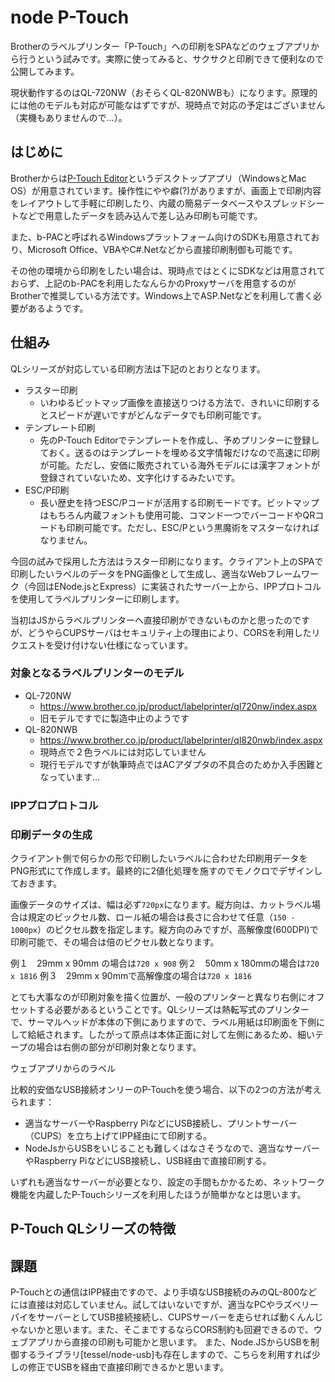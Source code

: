 # node P-Touch

Brotherのラベルプリンター「P-Touch」への印刷をSPAなどのウェブアプリから行うという試みです。実際に使ってみると、サクサクと印刷できて便利なので公開してみます。

現状動作するのはQL-720NW（おそらくQL-820NWBも）になります。原理的には他のモデルも対応が可能なはずですが、現時点で対応の予定はございません（実機もありませんので…）。

## はじめに

Brotherからは[P-Touch Editor](https://www.brother.co.jp/product/labelprinter/pteditor50/index.aspx)というデスクトップアプリ（WindowsとMac OS）が用意されています。操作性にやや癖(?)がありますが、画面上で印刷内容をレイアウトして手軽に印刷したり、内蔵の簡易データベースやスプレッドシートなどで用意したデータを読み込んで差し込み印刷も可能です。

また、b-PACと呼ばれるWindowsプラットフォーム向けのSDKも用意されており、Microsoft Office、VBAやC#.Netなどから直接印刷制御も可能です。

その他の環境から印刷をしたい場合は、現時点ではとくにSDKなどは用意されておらず、上記のb-PACを利用したなんらかのProxyサーバを用意するのがBrotherで推奨している方法です。Windows上でASP.Netなどを利用して書く必要があるようです。

## 仕組み

QLシリーズが対応している印刷方法は下記のとおりとなります。

- ラスター印刷
    - いわゆるビットマップ画像を直接送りつける方法で、きれいに印刷するとスピードが遅いですがどんなデータでも印刷可能です。
- テンプレート印刷
    - 先のP-Touch Editorでテンプレートを作成し、予めプリンターに登録しておく。送るのはテンプレートを埋める文字情報だけなので高速に印刷が可能。ただし、安価に販売されている海外モデルには漢字フォントが登録されていないため、文字化けするみたいです。
- ESC/P印刷
    - 長い歴史を持つESC/Pコードが活用する印刷モードです。ビットマップはもちろん内蔵フォントも使用可能、コマンド一つでバーコードやQRコードも印刷可能です。ただし、ESC/Pという黒魔術をマスターなければなりません。

今回の試みで採用した方法はラスター印刷になります。クライアント上のSPAで印刷したいラベルのデータをPNG画像として生成し、適当なWebフレームワーク（今回はENode.jsとExpress）に実装されたサーバー上から、IPPプロトコルを使用してラベルプリンターに印刷します。

当初はJSからラベルプリンターへ直接印刷ができないものかと思ったのですが、どうやらCUPSサーバはセキュリティ上の理由により、CORSを利用したリクエストを受け付けない仕様になっています。

### 対象となるラベルプリンターのモデル
- QL-720NW
	- https://www.brother.co.jp/product/labelprinter/ql720nw/index.aspx
	- 旧モデルですでに製造中止のようです
- QL-820NWB
	- https://www.brother.co.jp/product/labelprinter/ql820nwb/index.aspx
	- 現時点で２色ラベルには対応していません
	- 現行モデルですが執筆時点ではACアダプタの不具合のためか入手困難となっています…

### IPPプロプロトコル
### 印刷データの生成
クライアント側で何らかの形で印刷したいラベルに合わせた印刷用データをPNG形式にて作成します。最終的に2値化処理を施すのでモノクロでデザインしておきます。

画像データのサイズは、幅は必ず`720px`になります。縦方向は、カットラベル場合は規定のピックセル数、ロール紙の場合は長さに合わせて任意（`150 - 1000px`）のピクセル数を指定します。縦方向のみですが、高解像度(600DPI)で印刷可能で、その場合は倍のピクセル数となります。

例１　29mm x 90mm の場合は`720 x 908`
例２　50mm x 180mmの場合は`720 x 1816`
例３　29mm x 90mmで高解像度の場合は`720 x 1816`

とても大事なのが印刷対象を描く位置が、一般のプリンターと異なり右側にオフセットする必要があるということです。QLシリーズは熱転写式のプリンターで、サーマルヘッドが本体の下側にありますので、ラベル用紙は印刷面を下側にして給紙されます。したがって原点は本体正面に対して左側にあるため、細いテープの場合は右側の部分が印刷対象となります。



ウェブアプリからのラベル

比較的安価なUSB接続オンリーのP-Touchを使う場合、以下の2つの方法が考えられます：
- 適当なサーバーやRaspberry PiなどにUSB接続し、プリントサーバー（CUPS）を立ち上げてIPP経由にて印刷する。
- NodeJsからUSBをいじることも難しくはなさそうなので、適当なサーバーやRaspberry PiなどにUSB接続し、USB経由で直接印刷する。

いずれも適当なサーバーが必要となり、設定の手間もかかるため、ネットワーク機能を内蔵したP-Touchシリーズを利用したほうが簡単かなとは思います。
## P-Touch QLシリーズの特徴
## 課題
P-Touchとの通信はIPP経由ですので、より手頃なUSB接続のみのQL-800などには直接は対応していません。試してはいないですが、適当なPCやラズベリーパイをサーバーとしてUSB接続接続し、CUPSサーバーを走らせれば動くんんじゃないかと思います。また、そこまでするならCORS制約も回避できるので、ウェブアプリから直接の印刷も可能かと思います。
また、Node.JSからUSBを制御するライブラリ[tessel/node-usb]も存在しますので、こちらを利用すれば少しの修正でUSBを経由で直接印刷できるかと思います。
